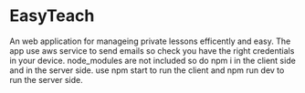# EasyTeach
 
An web application for manageing private lessons efficently and easy.
The app use aws service to send emails so check you have the right credentials in your device.
node_modules are not included so do npm i in the client side and in the server side.
use npm start to run the client and npm run dev to run the server side. 
